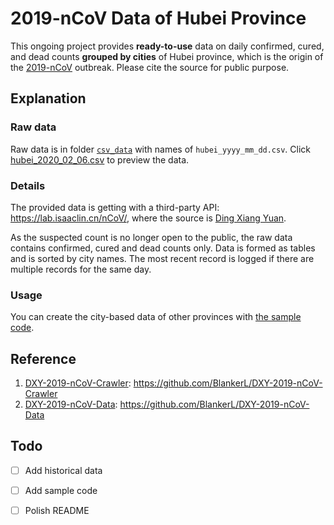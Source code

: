 # 2019-nCoV Data of Hubei Province


This ongoing project provides **ready-to-use** data on daily confirmed, cured, and dead counts **grouped by cities** of Hubei province, which is the origin of the [2019-nCoV](https://en.wikipedia.org/wiki/2019–20_Wuhan_coronavirus_outbreak) outbreak. Please cite the source for public purpose.



## Explanation

### Raw data

Raw data is in folder [`csv_data`](https://github.com/cissieAB/2019-nCoV_Hubei_csv_Data/tree/master/csv_data) with names of `hubei_yyyy_mm_dd.csv`. Click [hubei_2020_02_06.csv](https://github.com/cissieAB/2019-nCoV_Hubei_csv_Data/blob/master/csv_data/hubei_2020_02_06.csv)  to preview the data.



### Details

The provided data is getting with a third-party API: https://lab.isaaclin.cn/nCoV/, where the source is [Ding Xiang Yuan](https://ncov.dxy.cn/ncovh5/view/pneumonia). 

As the suspected count is no longer open to the public, the raw data contains confirmed, cured and dead counts only. Data is formed as tables and is sorted by city names. The most recent record is logged if there are multiple records for the same day. 



### Usage

You can create the city-based data of other provinces with [the sample code]().





## Reference

1. [DXY-2019-nCoV-Crawler](https://github.com/BlankerL/DXY-2019-nCoV-Crawler): https://github.com/BlankerL/DXY-2019-nCoV-Crawler
2. [DXY-2019-nCoV-Data](https://github.com/BlankerL/DXY-2019-nCoV-Data): https://github.com/BlankerL/DXY-2019-nCoV-Data



## Todo

- [ ] Add historical data
- [ ] Add sample code
- [ ] Polish README



